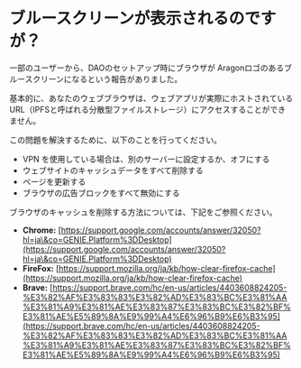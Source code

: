 # ブルースクリーンが表示されるのですが？

一部のユーザーから、DAOのセットアップ時にブラウザが Aragonロゴのあるブルースクリーンになるという報告がありました。

基本的に、あなたのウェブブラウザは、ウェブアプリが実際にホストされているURL（IPFSと呼ばれる分散型ファイルストレージ）にアクセスすることができません。

この問題を解決するために、以下のことを行ってください。

* VPN を使用している場合は、別のサーバーに設定するか、オフにする
* ウェブサイトのキャッシュデータをすべて削除する
* ページを更新する
* ブラウザの広告ブロックをすべて無効にする

ブラウザのキャッシュを削除する方法については、下記をご参照ください。

* **Chrome:** [https://support.google.com/accounts/answer/32050?hl=ja\&co=GENIE.Platform%3DDesktop](https://support.google.com/accounts/answer/32050?hl=ja\&co=GENIE.Platform%3DDesktop)
* **FireFox:** [https://support.mozilla.org/ja/kb/how-clear-firefox-cache](https://support.mozilla.org/ja/kb/how-clear-firefox-cache)
* **Brave:** [https://support.brave.com/hc/en-us/articles/4403608824205-%E3%82%AF%E3%83%83%E3%82%AD%E3%83%BC%E3%81%AA%E3%81%A9%E3%81%AE%E3%83%87%E3%83%BC%E3%82%BF%E3%81%AE%E5%89%8A%E9%99%A4%E6%96%B9%E6%B3%95](https://support.brave.com/hc/en-us/articles/4403608824205-%E3%82%AF%E3%83%83%E3%82%AD%E3%83%BC%E3%81%AA%E3%81%A9%E3%81%AE%E3%83%87%E3%83%BC%E3%82%BF%E3%81%AE%E5%89%8A%E9%99%A4%E6%96%B9%E6%B3%95)
